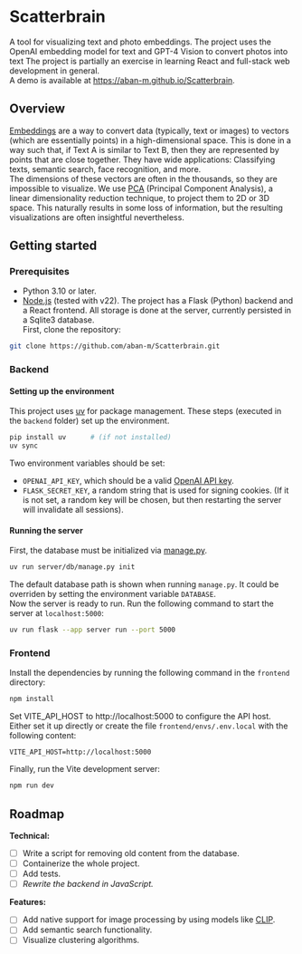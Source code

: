 # Scatterbrain
A tool for visualizing text and photo embeddings. The project uses the OpenAI embedding model for text and GPT-4 Vision to convert photos into text The project is partially an exercise in learning React and full-stack web development in general.  
A demo is available at https://aban-m.github.io/Scatterbrain.

## Overview
[Embeddings](https://en.wikipedia.org/wiki/Sentence_embedding) are a way to convert data (typically, text or images) to vectors (which are essentially points) in a high-dimensional space. This is done in a way such that, if Text A is similar to Text B, then they are represented by points that are close together. They have wide applications: Classifying texts, semantic search, face recognition, and more.  
The dimensions of these vectors are often in the thousands, so they are impossible to visualize. We use [PCA](https://en.wikipedia.org/wiki/Principal_component_analysis) (Principal Component Analysis), a linear dimensionality reduction technique, to project them to 2D or 3D space. This naturally results in some loss of information, but the resulting visualizations are often insightful nevertheless.

## Getting started
### Prerequisites
- Python 3.10 or later.
- [Node.js](https://nodejs.org/) (tested with v22).
The project has a Flask (Python) backend and a React frontend. All storage is done at the server, currently persisted in a Sqlite3 database.  
First, clone the repository:
```bash
git clone https://github.com/aban-m/Scatterbrain.git
```

### Backend
#### Setting up the environment
This project uses [uv](https://github.com/astral-sh/uv) for package management. These steps (executed in the `backend` folder) set up the environment.
```bash
pip install uv      # (if not installed)
uv sync
```
Two environment variables should be set:
- `OPENAI_API_KEY`, which should be a valid [OpenAI API key](https://platform.openai.com/).
- `FLASK_SECRET_KEY`, a random string that is used for signing cookies. (If it is not set, a random key will be chosen, but then restarting the server will invalidate all sessions).
#### Running the server
First, the database must be initialized via [manage.py](https://github.com/aban-m/Scatterbrain/blob/master/backend/server/db/manage.py).
```bash
uv run server/db/manage.py init
```
The default database path is shown when running `manage.py`. It could be overriden by setting the environment variable `DATABASE`.  
Now the server is ready to run. Run the following command to start the server at `localhost:5000`:
```bash
uv run flask --app server run --port 5000
```

### Frontend
Install the dependencies by running the following command in the `frontend` directory:
```bash
npm install
```
Set VITE_API_HOST to http://localhost:5000 to configure the API host. Either set it up directly or create the file `frontend/envs/.env.local` with the following content:
```
VITE_API_HOST=http://localhost:5000
```
Finally, run the Vite development server:
```bash
npm run dev
```

## Roadmap
**Technical:**
- [ ] Write a script for removing old content from the database.
- [ ] Containerize the whole project.
- [ ] Add tests.
- [ ] _Rewrite the backend in JavaScript._

**Features:**
- [ ] Add native support for image processing by using models like [CLIP](https://openai.com/index/clip/).
- [ ] Add semantic search functionality.
- [ ] Visualize clustering algorithms.
